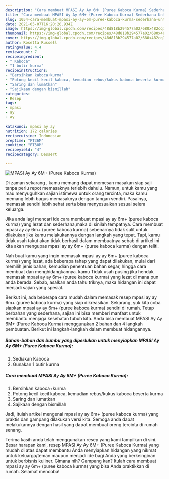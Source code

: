 ```yaml
---
description: "Cara membuat MPASI Ay Ay 6M+ (Puree Kaboca Kurma) Sederhana Untuk Jualan"
title: "Cara membuat MPASI Ay Ay 6M+ (Puree Kaboca Kurma) Sederhana Untuk Jualan"
slug: 1054-cara-membuat-mpasi-ay-ay-6m-puree-kaboca-kurma-sederhana-untuk-jualan
date: 2021-05-07T16:20:20.934Z
image: https://img-global.cpcdn.com/recipes/48d818b294577a02/680x482cq70/mpasi-ay-ay-6m-puree-kaboca-kurma-foto-resep-utama.jpg
thumbnail: https://img-global.cpcdn.com/recipes/48d818b294577a02/680x482cq70/mpasi-ay-ay-6m-puree-kaboca-kurma-foto-resep-utama.jpg
cover: https://img-global.cpcdn.com/recipes/48d818b294577a02/680x482cq70/mpasi-ay-ay-6m-puree-kaboca-kurma-foto-resep-utama.jpg
author: Rosetta Russell
ratingvalue: 4.4
reviewcount: 7
recipeingredient:
- " Kaboca"
- "1 butir kurma"
recipeinstructions:
- "Bersihkan kaboca+kurma"
- "Potong kecil kecil kaboca, kemudian rebus/kukus kaboca beserta kurma"
- "Saring dan lumatkan"
- "Sajikaan dengan bismillah"
categories:
- Resep
tags:
- mpasi
- ay
- ay

katakunci: mpasi ay ay 
nutrition: 172 calories
recipecuisine: Indonesian
preptime: "PT36M"
cooktime: "PT30M"
recipeyield: "4"
recipecategory: Dessert

---
```



![MPASI Ay Ay 6M+ (Puree Kaboca Kurma)](https://img-global.cpcdn.com/recipes/48d818b294577a02/680x482cq70/mpasi-ay-ay-6m-puree-kaboca-kurma-foto-resep-utama.jpg)

Di zaman  sekarang , kamu memang dapat memesan masakan siap saji tanpa perlu repot memasaknya terlebih dahulu. Namun, untuk kamu yang mau menyuguhkan sajian istimewa untuk orang tercinta, maka kamu memang lebih bagus memasaknya dengan tangan sendiri. Pasalnya, memasak sendiri lebih sehat serta bisa menyesuaikan sesuai selera keluarga.

Jika anda lagi mencari ide cara membuat mpasi ay ay 6m+ (puree kaboca kurma) yang lezat dan sederhana,maka di sinilah tempatnya. Cara membuat mpasi ay ay 6m+ (puree kaboca kurma)  sebenarnya tidak sulit untuk dilakukan jika kamu melakukannya dengan langkah yang tepat. Tapi, kamu tidak usah takut akan tidak berhasil dalam membuatnya 
sebab di artikel ini kita akan mengupas mpasi ay ay 6m+ (puree kaboca kurma) dengan teliti.  



Nah buat kamu yang ingin memasak mpasi ay ay 6m+ (puree kaboca kurma) yang lezat, ada beberapa tahap yang dapat dilakukan, mulai dari memilih jenis bahan, kemudian penentuan bahan segar, hingga cara membuat dan menghidangkannya. kamu Tidak usah pusing jika hendak memasak mpasi ay ay 6m+ (puree kaboca kurma) yang lezat di mana pun anda berada. Sebab, asalkan anda  tahu triknya, maka hidangan ini dapat menjadi sajian yang spesial.

Berikut ini, ada beberapa cara mudah dalam memasak resep mpasi ay ay 6m+ (puree kaboca kurma) yang siap dikreasikan. Sekarang, yuk kita coba siapkan mpasi ay ay 6m+ (puree kaboca kurma) sendiri di rumah. Tetap berbahan yang sederhana, sajian ini bisa memberi manfaat untuk membantu menjaga kesehatan tubuh kita. Anda bisa membuat MPASI Ay Ay 6M+ (Puree Kaboca Kurma) menggunakan 2 bahan dan 4 langkah pembuatan. Berikut ini langkah-langkah dalam membuat hidangannya.

<!--inarticleads1-->

##### Bahan-bahan dan bumbu yang diperlukan untuk menyiapkan MPASI Ay Ay 6M+ (Puree Kaboca Kurma):

1. Sediakan  Kaboca
1. Gunakan 1 butir kurma




<!--inarticleads2-->

##### Cara membuat MPASI Ay Ay 6M+ (Puree Kaboca Kurma):

1. Bersihkan kaboca+kurma
1. Potong kecil kecil kaboca, kemudian rebus/kukus kaboca beserta kurma
1. Saring dan lumatkan
1. Sajikaan dengan bismillah




Jadi, itulah artikel mengenai  mpasi ay ay 6m+ (puree kaboca kurma)  yang praktis dan gampang dilakukan versi kita. Semoga anda dapat melakukannya dengan hasil yang dapat membuat oreng tercinta di rumah senang. 

Terima kasih anda telah menggunakan resep yang kami tampilkan di sini. Besar harapan kami, resep  MPASI Ay Ay 6M+ (Puree Kaboca Kurma) yang mudah di atas dapat membantu Anda menyiapkan hidangan yang nikmat untuk keluarga/teman maupun menjadi ide bagi Anda yang berkeinginan untuk berbisnis kuliner. Gimana nih? Gampang kan? Itulah cara membuat mpasi ay ay 6m+ (puree kaboca kurma) yang bisa Anda praktikkan di rumah. Selamat mencoba!

